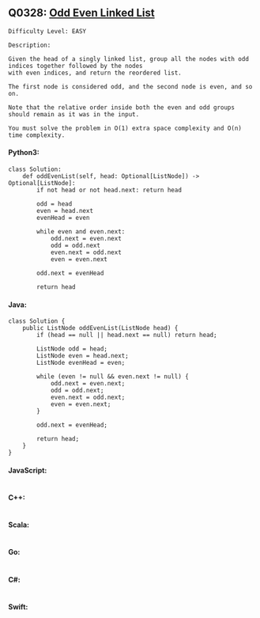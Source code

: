 ## Q0328: [Odd Even Linked List](https://leetcode.com/problems/odd-even-linked-list/)

```
Difficulty Level: EASY
```

```
Description:

Given the head of a singly linked list, group all the nodes with odd indices together followed by the nodes
with even indices, and return the reordered list.

The first node is considered odd, and the second node is even, and so on.

Note that the relative order inside both the even and odd groups should remain as it was in the input.

You must solve the problem in O(1) extra space complexity and O(n) time complexity.
```

#### Python3:

```
class Solution:
    def oddEvenList(self, head: Optional[ListNode]) -> Optional[ListNode]:
        if not head or not head.next: return head

        odd = head
        even = head.next
        evenHead = even

        while even and even.next:
            odd.next = even.next
            odd = odd.next
            even.next = odd.next
            even = even.next

        odd.next = evenHead

        return head
```

#### Java:

```
class Solution {
    public ListNode oddEvenList(ListNode head) {
        if (head == null || head.next == null) return head;

        ListNode odd = head;
        ListNode even = head.next;
        ListNode evenHead = even;

        while (even != null && even.next != null) {
            odd.next = even.next;
            odd = odd.next;
            even.next = odd.next;
            even = even.next;
        }

        odd.next = evenHead;

        return head;
    }
}
```

#### JavaScript:

```

```

#### C++:

```

```

#### Scala:

```

```

#### Go:

```

```

#### C#:

```

```

#### Swift:

```

```
